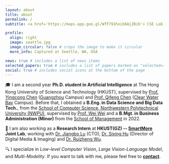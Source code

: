 ```yaml
---
layout: about
title: about
permalink: /
subtitle: <a href='https://maps.app.goo.gl/WfF791hxib6Aj2Bi6'> CSE Lab, Academic Building, HKUST, New Territories, Hong Kong </a>

profile:
  align: right
  image: seattle.jpg
  image_circular: false # crops the image to make it circular
  more_info: Captured at Seattle, WA, USA

news: true # includes a list of news items
selected_papers: true # includes a list of papers marked as "selected={true}"
social: true # includes social icons at the bottom of the page
---
```


🎓 I am a second year __Ph.D. student in Artificial Intelligence__ at The Hong Kong University of Science and Technology (HKUST), supervised by [Prof. Yingcong Chen](https://www.yingcong.me/) ([Guangzhou](https://hkust-gz.edu.cn/) Campus) and [Prof. Qifeng Chen](https://cqf.io/) ([Clear Water Bay](https://ust.hk/) Campus). Before that, I obtained a __B.Eng. in Data Science and Big Data Tech.__, from the [School of Computer Science, Northwestern Polytechnical University (NWPU)](https://jsj.nwpu.edu.cn/), supervised by [Prof. Wei Wei](https://teacher.nwpu.edu.cn/weiwei.html) and a __B.Mgt. in Business Administration (Minor)__ from the [School of Management](https://som.nwpu.edu.cn/) in 2022.

💼 I am also working as a __Research Intern__ at __HKUST(GZ) -- [SmartMore](https://cn.smartmore.com/) Joint Lab__, working with [Dr. Jiangbo Lu](https://sites.google.com/site/jiangbolu/) (CTO), [Dr. Sixing Hu](https://david-husx.github.io/) (Director of Digital Media & Imaging) and [Dr. Ruizheng Wu](https://scholar.google.com/citations?user=OOagpAcAAAAJ&hl=en). 

🔍 I specialize in *Low-level Computer Vision*, *Large Vision-Language Model*, and *Multi-Modelity*. If you want to talk with me, please feel free to [**contact**](mailto:jtang092@connect.ust.hk).
